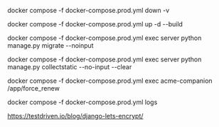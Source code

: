 
docker compose -f docker-compose.prod.yml down -v

docker compose -f docker-compose.prod.yml up -d --build

docker compose -f docker-compose.prod.yml exec server python manage.py migrate --noinput

docker compose -f docker-compose.prod.yml exec server python manage.py collectstatic --no-input --clear



docker compose -f docker-compose.prod.yml exec acme-companion /app/force_renew

docker compose -f docker-compose.prod.yml logs

https://testdriven.io/blog/django-lets-encrypt/

